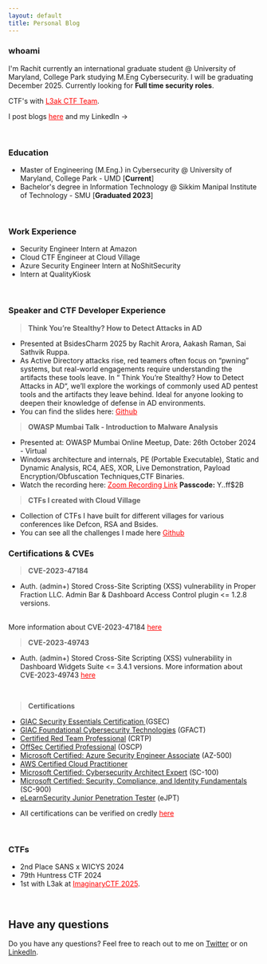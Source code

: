 ```yaml
---
layout: default
title: Personal Blog
---
```


### whoami

I'm Rachit currently an international graduate student @ University of Maryland, College Park studying M.Eng Cybersecurity. I will be graduating December 2025. Currently looking for **Full time security roles**.
 
CTF's with <a href="https://ctftime.org/team/220336" style="color:red;" target="_blank" rel="noopener">L3ak CTF Team</a>.

I post blogs <a href="/blog" style="color:red;" target="_blank" rel="noopener">here</a> and my LinkedIn -> <a href="https://www.linkedin.com/in/rach1tarora/" class="fa fa-linkedin" target="_blank" rel="noopener"></a> &nbsp;

<!-- Add icon library -->
<link rel="stylesheet" href="https://cdnjs.cloudflare.com/ajax/libs/font-awesome/4.7.0/css/font-awesome.min.css">


<br>

### Education

* Master of Engineering (M.Eng.) in Cybersecurity @ University of Maryland, College Park - UMD [**Current**] 
* Bachelor's degree in Information Technology @ Sikkim Manipal Institute of Technology - SMU [**Graduated 2023**]

<br>

### Work Experience

* Security Engineer Intern at Amazon
* Cloud CTF Engineer at Cloud Village
* Azure Security Engineer Intern at NoShitSecurity
* Intern at QualityKiosk

<br>

### Speaker and CTF Developer Experience

> **Think You’re Stealthy? How to Detect Attacks in AD**

* Presented at BsidesCharm 2025 by Rachit Arora, Aakash Raman, Sai Sathvik Ruppa.
* As Active Directory attacks rise, red teamers often focus on “pwning” systems, but real-world engagements require understanding the artifacts these tools leave. In “ Think You’re Stealthy? How to Detect Attacks in AD“, we’ll explore the workings of commonly used AD pentest tools and the artifacts they leave behind. Ideal for anyone looking to deepen their knowledge of defense in AD environments.
* You can find the slides here: <a href="https://github.com/rach1tarora/infosec-talks-and-ctfs/tree/main/2025/Talks/BsidesCharm" style="color:red;" target="_blank" rel="noopener">Github</a>


> **OWASP Mumbai Talk - Introduction to Malware Analysis**

* Presented at: OWASP Mumbai Online Meetup, Date: 26th October 2024 - Virtual
* Windows architecture and internals, PE (Portable Executable), Static and Dynamic Analysis, RC4, AES, XOR, Live Demonstration, Payload Encryption/Obfuscation Techniques,CTF Binaries.
* Watch the recording here: <a href="https://us06web.zoom.us/rec/share/1e4BH0nsnGbopHDdUo1w8nWtyAvvl8nnBT5Bwk8sp2ns-ZJUmhvg0Ry3XrUUBxug.ddrWkkHFdl6MOZkY" style="color:red;" target="_blank" rel="noopener">Zoom Recording Link</a> **Passcode:** Y..ff$2B


> **CTFs I created with Cloud Village**

* Collection of CTFs I have built for different villages for various conferences like Defcon, RSA and Bsides.
* You can see all the challenges I made here <a href="https://github.com/rach1tarora/infosec-talks-and-ctfs" style="color:red;" target="_blank" rel="noopener">Github</a>

### Certifications & CVEs

> **CVE-2023-47184**

* Auth. (admin+) Stored Cross-Site Scripting (XSS) vulnerability in Proper Fraction LLC. Admin Bar & Dashboard Access Control plugin <= 1.2.8 versions.
<br>
More information about CVE-2023-47184 <a href="https://www.cve.org/CVERecord?id=CVE-2023-47184" style="color:red;" target="_blank" rel="noopener">here</a>

> **CVE-2023-49743**

* Auth. (admin+) Stored Cross-Site Scripting (XSS) vulnerability in Dashboard Widgets Suite <= 3.4.1 versions.
More information about CVE-2023-49743 <a href="https://www.cve.org/CVERecord?id=CVE-2023-49743" style="color:red;" target="_blank" rel="noopener">here</a>

<br>

> **Certifications**

- <a href="https://www.credly.com/badges/fa0dd931-f58a-4000-a9e5-48ab8e74bdd0/public_url" target="_blank" rel="noopener">GIAC Security Essentials Certification 
</a> (GSEC)
- <a href="https://www.credly.com/badges/b92a6f29-2eed-4f24-b756-930e7c88701e/public_url" target="_blank" rel="noopener">GIAC Foundational Cybersecurity Technologies</a> (GFACT)
- <a href="https://www.credential.net/7a7f48e2-7cd8-4f6e-b7bf-c51ceb73cf9d" target="_blank" rel="noopener">Certified Red Team Professional</a> (CRTP)
- <a href="https://www.credential.net/57148f07-f47e-497e-b34f-bb60c6ee28c3#gs.4w8fyh%5C" target="_blank" rel="noopener">OffSec Certified Professional</a> (OSCP)
- <a href="https://www.credly.com/badges/1c258de3-a8dc-4586-b6a9-ff4d3a53c9b7" target="_blank" rel="noopener">Microsoft Certified: Azure Security Engineer Associate</a> (AZ-500)
- <a href="https://www.credly.com/badges/5d3ea344-ecf2-4e1e-82ed-ab175733dc48" target="_blank" rel="noopener">AWS Certified Cloud Practitioner</a>
- <a href="https://www.credly.com/badges/fcfbfadf-81a1-490a-85c0-73ed7d2cebb5" target="_blank" rel="noopener">Microsoft Certified: Cybersecurity Architect Expert</a> (SC-100)
- <a href="https://www.credly.com/badges/5b111be7-2ec8-441b-b77a-dbc61460dc7c" target="_blank" rel="noopener">Microsoft Certified: Security, Compliance, and Identity Fundamentals</a> (SC-900)
- <a href="https://verified.elearnsecurity.com/certificates/f61e9c01-e250-4faa-99cb-869382a47ccd" target="_blank" rel="noopener">eLearnSecurity Junior Penetration Tester</a> (eJPT)
* All certifications can be verified on credly <a href="https://www.credly.com/users/rachit-arora.6027f270" style="color:red;" target="_blank" rel="noopener">here</a>


<br>

### CTFs 

- 2nd Place SANS x WICYS 2024
- 79th Huntress CTF 2024
- 1st with L3ak at  <a href="https://ctftime.org/event/2799" style="color:red;" target="_blank" rel="noopener">ImaginaryCTF 2025</a>.


<br>

## Have any questions
Do you have any questions? Feel free to reach out to me on <a href="https://twitter.com/rach1tarora" target="_blank" rel="noopener">Twitter</a> or on <a href="https://www.linkedin.com/in/rach1tarora/" target="_blank" rel="noopener">LinkedIn</a>.

<br>
